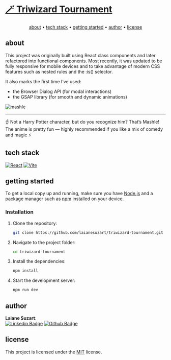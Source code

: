 # [🪄 Triwizard Tournament](https://triwizard-tournament-tau.vercel.app/)

<p align="center">
  <a href="#about">about</a> •
  <a href="#tech-stack">tech stack</a> •
  <a href="#getting-started">getting started</a> •
  <a href="#author">author</a> •
  <a href="#license">license</a>
</p>

## about

This project was originally built using React class components and later refactored into functional components.
Most recently, it was updated to be fully responsive for mobile devices and to take advantage of modern CSS features such as nested rules and the :is() selector.

It also marks the first time I’ve used:

- the Browser Dialog API (for modal interactions)
- the GSAP library (for smooth and dynamic animations)


![mashle](https://github.com/user-attachments/assets/a89c5341-d4d8-4630-b407-2be782395f45)

---
☝️ Not a Harry Potter character, but do you recognize him? That’s Mashle!
The anime is pretty fun — highly recommended if you like a mix of comedy and magic ⚡

## tech stack

[![React](https://img.shields.io/badge/react-4A4A55?style=for-the-badge&logo=react&color=61DAFB&logoColor=000)](https://react.dev/)
[![Vite](https://img.shields.io/badge/Vite-4A4A55?style=for-the-badge&logo=vite&color=646CFF&logoColor=fff)](https://vite.dev/)

## getting started

To get a local copy up and running, make sure you have [Node.js](https://nodejs.org/en/) and a package manager such as [npm](https://docs.npmjs.com/) installed on your device.

### Installation

1. Clone the repository:
   ```bash
   git clone https://github.com/laianesuzart/triwizard-tournament.git
   ```
2. Navigate to the project folder:
   ```bash
   cd triwizard-tournament
   ```
3. Install the dependencies:
   ```bash
   npm install
   ```
4. Start the development server:
   ```bash
   npm run dev
   ```


## author

**Laiane Suzart**:
  <br>
  [![Linkedin Badge](https://img.shields.io/badge/LinkedIn-0077B5?style=for-the-badge&logo=linkedin&logoColor=white&link=https://www.linkedin.com/in/laianesuzart/)](https://www.linkedin.com/in/laianesuzart/)
  [![Github Badge](https://img.shields.io/badge/GitHub-100000?style=for-the-badge&logo=github&logoColor=white&link=https://github.com/laianesuzart)](https://github.com/laianesuzart)

## license

This project is licensed under the [MIT](https://choosealicense.com/licenses/mit/) license.
